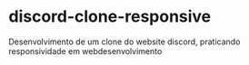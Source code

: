 # discord-clone-responsive
Desenvolvimento de um clone do website discord, praticando responsividade em webdesenvolvimento

